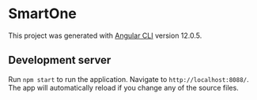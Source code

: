 # SmartOne

This project was generated with [Angular CLI](https://github.com/angular/angular-cli) version 12.0.5.

## Development server

Run `npm start` to run the application. Navigate to `http://localhost:8088/`. The app will automatically reload if you change any of the source files.
